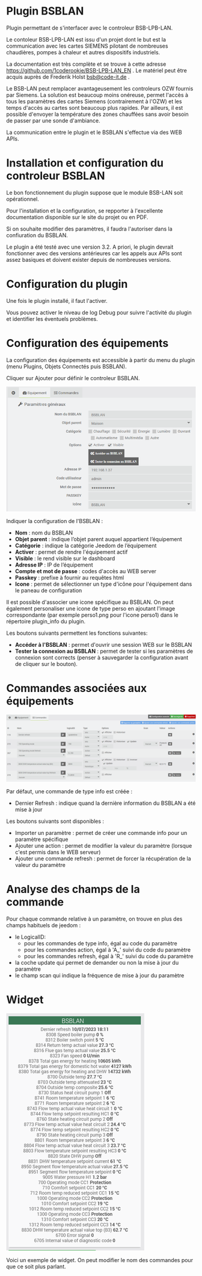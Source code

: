 # Plugin BSBLAN

Plugin permettant de s'interfacer avec le controleur BSB-LPB-LAN. 

Le contoleur BSB-LPB-LAN est issu d'un projet dont le but est la communication avec les cartes SIEMENS pilotant de nombreuses chaudières, pompes à chaleur et autres dispositifs industriels. 

La documentation est très complète et se trouve à cette adresse https://github.com/1coderookie/BSB-LPB-LAN_EN . Le matériel peut être acquis auprès de Frederik Holst <bsb@code-it.de> .

Le BSB-LAN peut remplacer avantageusement les controleurs OZW fournis par Siemens. La solution est beaucoup moins onéreuse, permet l'accès à tous les paramètres des cartes Siemens (contrairement à l'OZW) et les temps d'accès au cartes sont beaucoup plus rapides. Par ailleurs, il est possible d'envoyer la température des zones chauffées sans avoir besoin de passer par une sonde d'ambiance.

La communication entre le plugin et le BSBLAN s'effectue via des WEB APIs.


# Installation et configuration du controleur BSBLAN

Le bon fonctionnement du plugin suppose que le module BSB-LAN soit opérationnel. 

Pour l'installation et la configuration, se repporter à l'excellente documentation disponible sur le site du projet ou en PDF.

Si on souhaite modifier des paramètres, il faudra l'autoriser dans la confiuration du BSBLAN.

Le plugin a été testé avec une version 3.2. A priori, le plugin devrait fonctionner avec des versions antérieures car les appels aux APIs sont assez basiques et doivent exister depuis de nombreuses versions.

# Configuration du plugin

Une fois le plugin installé, il faut l'activer.

Vous pouvez activer le niveau de log Debug pour suivre l'activité du plugin et identifier les éventuels problèmes.

# Configuration des équipements

La configuration des équipements est accessible à partir du menu du plugin (menu Plugins, Objets Connectés puis BSBLAN). 

Cliquer sur Ajouter pour définir le controleur BSBLAN.

![BSBLAN_Equipement](../images/BSBLAN_Equipement.png)

Indiquer la configuration de l'BSBLAN :

-   **Nom** : nom du BSBLAN
-   **Objet parent** : indique l’objet parent auquel appartient l’équipement
-   **Catégorie** : indique la catégorie Jeedom de l’équipement
-   **Activer** : permet de rendre l'équipement actif
-   **Visible** : le rend visible sur le dashboard
-   **Adresse IP** : IP de l’équipement
-   **Compte et mot de passe** : codes d'accès au WEB server
-   **Passkey** : prefixe à fournir au requêtes html
-   **Icone** : permet de sélectionner un type d'icône pour l'équipement dans le paneau de configuration

Il est possible d'associer une icone spécifique au BSBLAN. On peut également personaliser une icone de type perso en ajoutant l'image correspondante (par exemple perso1.png pour l'icone perso1) dans le répertoire plugin_info du plugin.

Les boutons suivants permettent les fonctions suivantes:

-   **Accéder à l'BSBLAN** : permet d'ouvrir une session WEB sur le BSBLAN
-   **Tester la connexion au BSBLAN** :  permet de tester si les paramètres de connexion sont corrects (penser à sauvegarder la configuration avant de cliquer sur le bouton).

# Commandes associées aux équipements

![BSBLAN_Commandes](../images/BSBLAN_Commandes.png)

Par défaut, une commande de type info est créée :

- Dernier Refresh : indique quand la dernière information du BSBLAN a été mise à jour

Les boutons suivants sont disponibles :

- Importer un paramètre : permet de créer une commande info pour un paramètre spécifique
- Ajouter une action : permet de modifier la valeur du paramètre (lorsque c'est permis dans le WEB serveur)
- Ajouter une commande refresh : permet de forcer la récupération de la valeur du paramètre

# Analyse des champs de la commande

Pour chaque commande relative à un paramètre, on trouve en plus des champs habituels de jeedom :

- le LogicalID: 
  - pour les commandes de type info, égal au code du paramètre
  - pour les commandes action, égal à 'A_' suivi du code du paramètre
  - pour les commandes refresh, égal à 'R_' suivi du code du paramètre
- la coche update qui permet de demander ou non la mise à jour du paramètre
- le champ scan qui indique la fréquence de mise à jour du paramètre

# Widget

![BSBLAN_Widget](../images/BSBLAN_Widget.png)

Voici un exemple de widget. On peut modifier le nom des commandes pour que ce soit plus parlant. 
